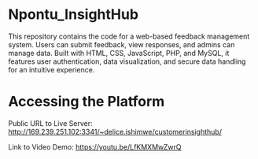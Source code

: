 # Npontu_InsightHub
This repository contains the code for a web-based feedback management system. Users can submit feedback, view responses, and admins can manage data. Built with HTML, CSS, JavaScript, PHP, and MySQL, it features user authentication, data visualization, and secure data handling for an intuitive experience.

# Accessing the Platform

Public URL to Live Server: 
http://169.239.251.102:3341/~delice.ishimwe/customerinsighthub/

Link to Video Demo: 
https://youtu.be/LfKMXMwZwrQ
